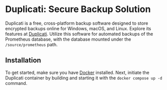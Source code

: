 # Duplicati: Secure Backup Solution

Duplicati is a free, cross-platform backup software designed to store encrypted backups online for Windows, macOS, and Linux. Explore its features at [Duplicati](https://www.duplicati.com/). Utilize this software for automated backups of the Prometheus database, with the database mounted under the `/source/prometheus` path.

## Installation

To get started, make sure you have [Docker](https://docs.docker.com/get-docker/) installed. Next, initiate the Duplicati container by building and starting it with the `docker compose up -d` command.
